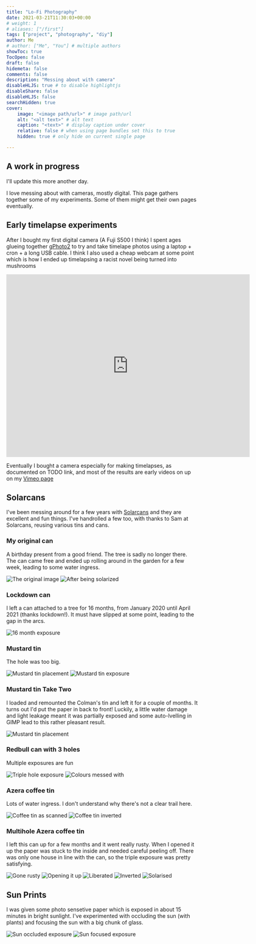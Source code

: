 ```yaml
---
title: "Lo-Fi Photography"
date: 2021-03-21T11:30:03+00:00
# weight: 1
# aliases: ["/first"]
tags: ["project", "photography", "diy"]
author: Me
# author: ["Me", "You"] # multiple authors
showToc: true
TocOpen: false
draft: false
hidemeta: false
comments: false
description: "Messing about with camera"
disableHLJS: true # to disable highlightjs
disableShare: false
disableHLJS: false
searchHidden: true
cover:
    image: "<image path/url>" # image path/url
    alt: "<alt text>" # alt text
    caption: "<text>" # display caption under cover
    relative: false # when using page bundles set this to true
    hidden: true # only hide on current single page

---
```



## A work in progress

I'll update this more another day.

I love messing about with cameras, mostly digital.  This page gathers together some of my experiments.  Some of them might get their own pages eventually.


## Early timelapse experiments

After I bought my first digital camera (A Fuji S500 I think) I spent ages glueing together [gPhoto2](http://www.gphoto.org/) to try and take timelape photos using a laptop + cron + a long USB cable.  I think I also used a cheap webcam at some point which is how I ended up timelapsing a racist novel being turned into mushrooms

<iframe title="vimeo-player" src="https://player.vimeo.com/video/12824644" width="640" height="480" frameborder="0" allowfullscreen></iframe>

Eventually I bought a camera especially for making timelapses, as documented on TODO link, and most of the results are early videos on up on my [Vimeo page](https://vimeo.com/user4123311)

## Solarcans

I've been messing around for a few years with [Solarcans](https://solarcan.co.uk/) and they are excellent and fun things.  I've handrolled a few too, with thanks to Sam at Solarcans, reusing various tins and cans.



### My original can

A birthday present from a good friend.  The tree is sadly no longer there.  The can came free and ended up rolling around in the garden for a few week, leading to some water ingress.

![The original image](/images/solarcans/solarcan-original.jpg "original can")
![After being solarized](/images/solarcans/solarcan-original-coloured.jpg "original can solarized")

### Lockdown can

I left a can attached to a tree for 16 months, from January 2020 until April 2021 (thanks lockdown!).  It must have slipped at some point, leading to the gap in the arcs.


![16 month exposure](/images/solarcans/farm-2020-2021-coloured.jpg "16 months of exposure")

### Mustard tin

The hole was too big.

![Mustard tin placement](/images/solarcans/mustard-placement.jpg "Mustard tin placement")
![Mustard tin exposure](/images/solarcans/mustard-invert.png "Mustard tin exposure")

### Mustard tin Take Two

I loaded and remounted the Colman's tin and left it for a couple of months.  It turns out I'd put the paper in back to front!  Luckily, a little water damage and light leakage meant it was partially exposed and some auto-lvelling in GIMP lead to this rather pleasant result.

![Mustard tin placement](/images/solarcans/mustard-tin-leak.jpg "Four image panel with final result")

### Redbull can with 3 holes

Multiple exposures are fun

![Triple hole exposure](/images/solarcans/tripple2-invert.png "Triple hole exposure")
![Colours messed with](/images/solarcans/tripple2-invert-colours.png "Colours messed with")

### Azera coffee tin

Lots of water ingress.  I don't understand why there's not a clear trail here.

![Coffee tin as scanned](/images/solarcans/coffeecan-scaled.png "Coffee tin as scanned")
![Coffee tin inverted](/images/solarcans/coffeecan-inverted.png "Coffee tin inverted")

### Multihole Azera coffee tin

I left this can up for a few months and it went really rusty.  When I opened it up the paper was stuck to the inside and needed careful peeling off.  There was only one house in line with the can, so the triple exposure was pretty satisfying.

![Gone rusty](/images/solarcans/three-hole/rusty.jpg "Gone rusty")
![Opening it up](/images/solarcans/three-hole/inside.jpg "Opening it up")
![Liberated](/images/solarcans/three-hole/looking-good.jpg "Free!")
![Inverted](/images/solarcans/three-hole/three-hole-invert.png "Inverted")
![Solarised](/images/solarcans/three-hole/three-hole-solarized.png "Solarized")


## Sun Prints

I was given some photo sensetive paper which is exposed in about 15 minutes in bright sunlight.  I've experimented with occluding the sun (with plants) and focusing the sun with a big chunk of glass.

![Sun occluded exposure](/images/photoprint-leaves.jpg "Sun occluded exposure")
![Sun focused exposure](/images/photoprint-glass.jpg "Sun focused exposure")

